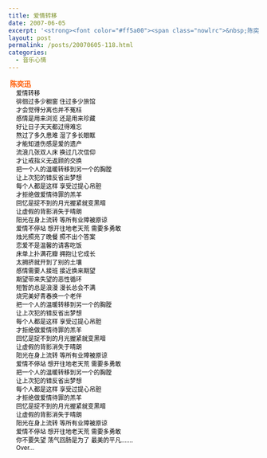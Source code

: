 ```yaml
---
title: 爱情转移
date: 2007-06-05
excerpt: '<strong><font color="#ff5a00"><span class="nowlrc">&nbsp;陈奕迅</span><br /></font></strong><span style="FONT-SIZE: 12px; MARGIN-LEFT: 12px">&nbsp;<font color="#000000">爱情转移</font></span><br /><span style="FONT-SIZE: 12px; MARGIN-LEFT: 12px">&nbsp;<font color="#000000">徘徊过多少橱窗 住过多少旅馆</font></span><br /><span style="FONT-SIZE: 12px; MARGIN-LEFT: 12px">&nbsp;<font color="#000000">才会觉得分离也并不冤枉</font></span><br /><span style="FONT-SIZE: 12px; MARGIN-LEFT: 12px">&nbsp;<font color="#000000">感情是用来浏览 还是用来珍藏</font></span><br /><span style="FONT-SIZE: 12px; MARGIN-LEFT: 12px">&nbsp;<font color="#000000">好让日子天天都过得难忘</font></span><br /><span style="FONT-SIZE: 12px; MARGIN-LEFT: 12px">&nbsp;<font color="#000000">熬过了多久患难 湿了多长眼眶</font></span><br /><span style="FONT-SIZE: 12px; MARGIN-LEFT: 12px">&nbsp;<font color="#000000">才能知道伤感是爱的遗产</font></span><br /><span style="FONT-SIZE: 12px; MARGIN-LEFT: 12px">&nbsp;<font color="#000000">流浪几张双人床 换过几次信仰</font></span><br /><span style="FONT-SIZE: 12px; MARGIN-LEFT: 12px">&nbsp;<font color="#000000">才让戒指义无返顾的交换</font></span><br /><span style="FONT-SIZE: 12px; MARGIN-LEFT: 12px">&nbsp;<font color="#000000">把一个人的温暖转移到另一个的胸膛</font></span><br /><span style="FONT-SIZE: 12px; MARGIN-LEFT: 12px">&nbsp;<font color="#000000">让上次犯的错反省出梦想</font></span><br /><span style="FONT-SIZE: 12px; MARGIN-LEFT: 12px">&nbsp;<font color="#000000">每个人都是这样 享受过提心吊胆</font></span><br /><span style="FONT-SIZE: 12px; MARGIN-LEFT: 12px">&nbsp;<font color="#000000">才拒绝做爱情待罪的羔羊</font></span><br /><span style="FONT-SIZE: 12px; MARGIN-LEFT: 12px">&nbsp;<font color="#000000">回忆是捉不到的月光握紧就变黑暗</font></span><br /><span style="FONT-SIZE: 12px; MARGIN-LEFT: 12px">&nbsp;<font color="#000000">让虚假的背影消失于晴朗</font></span><br /><span style="FONT-SIZE: 12px; MARGIN-LEFT: 12px">&nbsp;<font color="#000000">阳光在身上流转 等所有业障被原谅</font></span><br /><span style="FONT-SIZE: 12px; MARGIN-LEFT: 12px">&nbsp;<font color="#000000">爱情不停站 想开往地老天荒 需要多勇敢</font></span><br /><span style="FONT-SIZE: 12px; MARGIN-LEFT: 12px">&nbsp;<font color="#000000">烛光照亮了晚餐 照不出个答案</font></span><br /><span style="FONT-SIZE: 12px; MARGIN-LEFT: 12px">&nbsp;<font color="#000000">恋爱不是温馨的请客吃饭</font></span><br /><span style="FONT-SIZE: 12px; MARGIN-LEFT: 12px">&nbsp;<font color="#000000">床单上扑满花瓣 拥抱让它成长</font></span><br /><span style="FONT-SIZE: 12px; MARGIN-LEFT: 12px">&nbsp;<font color="#000000">太拥挤就开到了别的土壤</font></span><br /><span style="FONT-SIZE: 12px; MARGIN-LEFT: 12px">&nbsp;<font color="#000000">感情需要人接班 接近换来期望</font></span><br /><span style="FONT-SIZE: 12px; MARGIN-LEFT: 12px">&nbsp;<font color="#000000">期望带来失望的恶性循环</font></span><br /><span style="FONT-SIZE: 12px; MARGIN-LEFT: 12px">&nbsp;<font color="#000000">短暂的总是浪漫 漫长总会不满</font></span><br /><span style="FONT-SIZE: 12px; MARGIN-LEFT: 12px">&nbsp;<font color="#000000">烧完美好青春换一个老伴</font></span><br /><span style="FONT-SIZE: 12px; MARGIN-LEFT: 12px">&nbsp;<font color="#000000">把一个人的温暖转移到另一个的胸膛</font></span><br /><span style="FONT-SIZE: 12px; MARGIN-LEFT: 12px">&nbsp;<font color="#000000">让上次犯的错反省出梦想</font></span><br /><span style="FONT-SIZE: 12px; MARGIN-LEFT: 12px">&nbsp;<font color="#000000">每个人都是这样 享受过提心吊胆</font></span><br /><span style="FONT-SIZE: 12px; MARGIN-LEFT: 12px">&nbsp;<font color="#000000">才拒绝做爱情待罪的羔羊</font></span><br /><span style="FONT-SIZE: 12px; MARGIN-LEFT: 12px">&nbsp;<font color="#000000">回忆是捉不到的月光握紧就变黑暗</font></span><br /><span style="FONT-SIZE: 12px; MARGIN-LEFT: 12px">&nbsp;<font color="#000000">让虚假的背影消失于晴朗</font></span><br /><span style="FONT-SIZE: 12px; MARGIN-LEFT: 12px">&nbsp;<font color="#000000">阳光在身上流转 等所有业障被原谅</font></span><br /><span style="FONT-SIZE: 12px; MARGIN-LEFT: 12px">&nbsp;<font color="#000000">爱情不停站 想开往地老天荒 需要多勇敢</font></span><br /><span style="FONT-SIZE: 12px; MARGIN-LEFT: 12px">&nbsp;<font color="#000000">把一个人的温暖转移到另一个的胸膛</font></span><br /><span style="FONT-SIZE: 12px; MARGIN-LEFT: 12px">&nbsp;<font color="#000000">让上次犯的错反省出梦想</font></span><br /><span style="FONT-SIZE: 12px; MARGIN-LEFT: 12px">&nbsp;<font color="#000000">每个人都是这样 享受过提心吊胆</font></span><br /><span style="FONT-SIZE: 12px; MARGIN-LEFT: 12px">&nbsp;<font color="#000000">才拒绝做爱情待罪的羔羊</font></span><br /><span style="FONT-SIZE: 12px; MARGIN-LEFT: 12px">&nbsp;<font color="#000000">回忆是捉不到的月光握紧就变黑暗</font></span><br /><span style="FONT-SIZE: 12px; MARGIN-LEFT: 12px">&nbsp;<font color="#000000">让虚假的背影消失于晴朗</font></span><br /><span style="FONT-SIZE: 12px; MARGIN-LEFT: 12px">&nbsp;<font color="#000000">阳光在身上流转 等所有业障被原谅</font></span><br /><span style="FONT-SIZE: 12px; MARGIN-LEFT: 12px">&nbsp;<font color="#000000">爱情不停站 想开往地老天荒 需要多勇敢</font></span><br /><span style="FONT-SIZE: 12px; MARGIN-LEFT: 12px">&nbsp;<font color="#000000">你不要失望 荡气回肠是为了 最美的平凡.......</font></span><br /><span style="FONT-SIZE: 12px; MARGIN-LEFT: 12px">&nbsp;<font color="#000000">Over...</font></span>'
layout: post
permalink: /posts/20070605-118.html
categories:
  - 音乐心情
---
```

**<font color="#ff5a00"><span class="nowlrc">&nbsp;陈奕迅</span><br /></font>**<span style="FONT-SIZE: 12px; MARGIN-LEFT: 12px">&nbsp;<font color="#000000">爱情转移</font></span>  
<span style="FONT-SIZE: 12px; MARGIN-LEFT: 12px">&nbsp;<font color="#000000">徘徊过多少橱窗 住过多少旅馆</font></span>  
<span style="FONT-SIZE: 12px; MARGIN-LEFT: 12px">&nbsp;<font color="#000000">才会觉得分离也并不冤枉</font></span>  
<span style="FONT-SIZE: 12px; MARGIN-LEFT: 12px">&nbsp;<font color="#000000">感情是用来浏览 还是用来珍藏</font></span>  
<span style="FONT-SIZE: 12px; MARGIN-LEFT: 12px">&nbsp;<font color="#000000">好让日子天天都过得难忘</font></span>  
<span style="FONT-SIZE: 12px; MARGIN-LEFT: 12px">&nbsp;<font color="#000000">熬过了多久患难 湿了多长眼眶</font></span>  
<span style="FONT-SIZE: 12px; MARGIN-LEFT: 12px">&nbsp;<font color="#000000">才能知道伤感是爱的遗产</font></span>  
<span style="FONT-SIZE: 12px; MARGIN-LEFT: 12px">&nbsp;<font color="#000000">流浪几张双人床 换过几次信仰</font></span>  
<span style="FONT-SIZE: 12px; MARGIN-LEFT: 12px">&nbsp;<font color="#000000">才让戒指义无返顾的交换</font></span>  
<span style="FONT-SIZE: 12px; MARGIN-LEFT: 12px">&nbsp;<font color="#000000">把一个人的温暖转移到另一个的胸膛</font></span>  
<span style="FONT-SIZE: 12px; MARGIN-LEFT: 12px">&nbsp;<font color="#000000">让上次犯的错反省出梦想</font></span>  
<span style="FONT-SIZE: 12px; MARGIN-LEFT: 12px">&nbsp;<font color="#000000">每个人都是这样 享受过提心吊胆</font></span>  
<span style="FONT-SIZE: 12px; MARGIN-LEFT: 12px">&nbsp;<font color="#000000">才拒绝做爱情待罪的羔羊</font></span>  
<span style="FONT-SIZE: 12px; MARGIN-LEFT: 12px">&nbsp;<font color="#000000">回忆是捉不到的月光握紧就变黑暗</font></span>  
<span style="FONT-SIZE: 12px; MARGIN-LEFT: 12px">&nbsp;<font color="#000000">让虚假的背影消失于晴朗</font></span>  
<span style="FONT-SIZE: 12px; MARGIN-LEFT: 12px">&nbsp;<font color="#000000">阳光在身上流转 等所有业障被原谅</font></span>  
<span style="FONT-SIZE: 12px; MARGIN-LEFT: 12px">&nbsp;<font color="#000000">爱情不停站 想开往地老天荒 需要多勇敢</font></span>  
<span style="FONT-SIZE: 12px; MARGIN-LEFT: 12px">&nbsp;<font color="#000000">烛光照亮了晚餐 照不出个答案</font></span>  
<span style="FONT-SIZE: 12px; MARGIN-LEFT: 12px">&nbsp;<font color="#000000">恋爱不是温馨的请客吃饭</font></span>  
<span style="FONT-SIZE: 12px; MARGIN-LEFT: 12px">&nbsp;<font color="#000000">床单上扑满花瓣 拥抱让它成长</font></span>  
<span style="FONT-SIZE: 12px; MARGIN-LEFT: 12px">&nbsp;<font color="#000000">太拥挤就开到了别的土壤</font></span>  
<span style="FONT-SIZE: 12px; MARGIN-LEFT: 12px">&nbsp;<font color="#000000">感情需要人接班 接近换来期望</font></span>  
<span style="FONT-SIZE: 12px; MARGIN-LEFT: 12px">&nbsp;<font color="#000000">期望带来失望的恶性循环</font></span>  
<span style="FONT-SIZE: 12px; MARGIN-LEFT: 12px">&nbsp;<font color="#000000">短暂的总是浪漫 漫长总会不满</font></span>  
<span style="FONT-SIZE: 12px; MARGIN-LEFT: 12px">&nbsp;<font color="#000000">烧完美好青春换一个老伴</font></span>  
<span style="FONT-SIZE: 12px; MARGIN-LEFT: 12px">&nbsp;<font color="#000000">把一个人的温暖转移到另一个的胸膛</font></span>  
<span style="FONT-SIZE: 12px; MARGIN-LEFT: 12px">&nbsp;<font color="#000000">让上次犯的错反省出梦想</font></span>  
<span style="FONT-SIZE: 12px; MARGIN-LEFT: 12px">&nbsp;<font color="#000000">每个人都是这样 享受过提心吊胆</font></span>  
<span style="FONT-SIZE: 12px; MARGIN-LEFT: 12px">&nbsp;<font color="#000000">才拒绝做爱情待罪的羔羊</font></span>  
<span style="FONT-SIZE: 12px; MARGIN-LEFT: 12px">&nbsp;<font color="#000000">回忆是捉不到的月光握紧就变黑暗</font></span>  
<span style="FONT-SIZE: 12px; MARGIN-LEFT: 12px">&nbsp;<font color="#000000">让虚假的背影消失于晴朗</font></span>  
<span style="FONT-SIZE: 12px; MARGIN-LEFT: 12px">&nbsp;<font color="#000000">阳光在身上流转 等所有业障被原谅</font></span>  
<span style="FONT-SIZE: 12px; MARGIN-LEFT: 12px">&nbsp;<font color="#000000">爱情不停站 想开往地老天荒 需要多勇敢</font></span>  
<span style="FONT-SIZE: 12px; MARGIN-LEFT: 12px">&nbsp;<font color="#000000">把一个人的温暖转移到另一个的胸膛</font></span>  
<span style="FONT-SIZE: 12px; MARGIN-LEFT: 12px">&nbsp;<font color="#000000">让上次犯的错反省出梦想</font></span>  
<span style="FONT-SIZE: 12px; MARGIN-LEFT: 12px">&nbsp;<font color="#000000">每个人都是这样 享受过提心吊胆</font></span>  
<span style="FONT-SIZE: 12px; MARGIN-LEFT: 12px">&nbsp;<font color="#000000">才拒绝做爱情待罪的羔羊</font></span>  
<span style="FONT-SIZE: 12px; MARGIN-LEFT: 12px">&nbsp;<font color="#000000">回忆是捉不到的月光握紧就变黑暗</font></span>  
<span style="FONT-SIZE: 12px; MARGIN-LEFT: 12px">&nbsp;<font color="#000000">让虚假的背影消失于晴朗</font></span>  
<span style="FONT-SIZE: 12px; MARGIN-LEFT: 12px">&nbsp;<font color="#000000">阳光在身上流转 等所有业障被原谅</font></span>  
<span style="FONT-SIZE: 12px; MARGIN-LEFT: 12px">&nbsp;<font color="#000000">爱情不停站 想开往地老天荒 需要多勇敢</font></span>  
<span style="FONT-SIZE: 12px; MARGIN-LEFT: 12px">&nbsp;<font color="#000000">你不要失望 荡气回肠是为了 最美的平凡&#8230;&#8230;.</font></span>  
<span style="FONT-SIZE: 12px; MARGIN-LEFT: 12px">&nbsp;<font color="#000000">Over&#8230;</font></span>